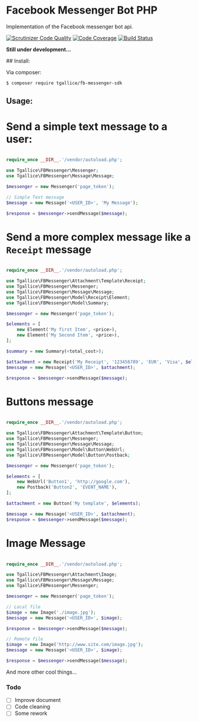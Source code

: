 Facebook Messenger Bot PHP
==========================

Implementation of the Facebook messenger bot api. 

[![Scrutinizer Code Quality](https://scrutinizer-ci.com/g/tgallice/fb-messenger-sdk/badges/quality-score.png?b=master)](https://scrutinizer-ci.com/g/tgallice/fb-messenger-sdk/?branch=master)
[![Code Coverage](https://scrutinizer-ci.com/g/tgallice/fb-messenger-sdk/badges/coverage.png?b=master)](https://scrutinizer-ci.com/g/tgallice/fb-messenger-sdk/?branch=master)
[![Build Status](https://travis-ci.org/tgallice/fb-messenger-sdk.svg?branch=master)](https://travis-ci.org/tgallice/fb-messenger-sdk)

**Still under development...**

## Install:

Via composer:

```
$ composer require tgallice/fb-messenger-sdk
```


## Usage:

# Send a simple text message to a user:


```php

require_once __DIR__.'/vendor/autoload.php';

use Tgallice\FBMessenger\Messenger;
use Tgallice\FBMessenger\Message\Message;

$messenger = new Messenger('page_token');

// Simple Text message
$message = new Message('<USER_ID>', 'My Message');

$response = $messenger->sendMessage($message);

```

# Send a more complex message like a `Receipt` message

```php

require_once __DIR__.'/vendor/autoload.php';

use Tgallice\FBMessenger\Attachment\Template\Receipt;
use Tgallice\FBMessenger\Messenger;
use Tgallice\FBMessenger\Message\Message;
use Tgallice\FBMessenger\Model\Receipt\Element;
use Tgallice\FBMessenger\Model\Summary;

$messenger = new Messenger('page_token');

$elements = [
    new Element('My first Item', <price>),
    new Element('My Second Item', <price>),
];

$summary = new Summary(<total_cost>);

$attachment = new Receipt('My Receipt', '123456789', 'EUR', 'Visa', $elements, $summary);
$message = new Message('<USER_ID>', $attachment);

$response = $messenger->sendMessage($message);

```

# Buttons message

```php

require_once __DIR__.'/vendor/autoload.php';

use Tgallice\FBMessenger\Attachment\Template\Button;
use Tgallice\FBMessenger\Messenger;
use Tgallice\FBMessenger\Message\Message;
use Tgallice\FBMessenger\Model\Button\WebUrl;
use Tgallice\FBMessenger\Model\Button\Postback;

$messenger = new Messenger('page_token');

$elements = [
    new WebUrl('Button1', 'http://google.com'),
    new Postback('Button2', 'EVENT_NAME'),
];

$attachment = new Button('My template', $elements);

$message = new Message('<USER_ID>', $attachment);
$response = $messenger->sendMessage($message);

```

# Image Message


```php

require_once __DIR__.'/vendor/autoload.php';

use Tgallice\FBMessenger\Attachment\Image;
use Tgallice\FBMessenger\Message\Message;
use Tgallice\FBMessenger\Messenger;

$messenger = new Messenger('page_token');

// Local file
$image = new Image('./image.jpg');
$message = new Message('<USER_ID>', $image);

$response = $messenger->sendMessage($message);

// Remote file
$image = new Image('http://www.site.com/image.jpg');
$message = new Message('<USER_ID>', $image);

$response = $messenger->sendMessage($message);

```

And more other cool things...

### Todo
- [ ] Improve document
- [ ] Code cleaning
- [ ] Some rework

